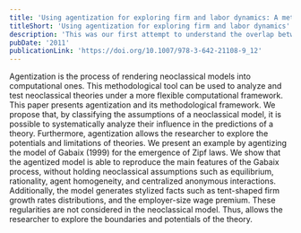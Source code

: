 ```yaml
---
title: 'Using agentization for exploring firm and labor dynamics: A methodological tool for theory exploration and validation'
titleShort: 'Using agentization for exploring firm and labor dynamics'
description: 'This was our first attempt to understand the overlap between neoclassical economic models and agent-computing ones. In this particular study, we demonstrate how to generalised a well-known neoclassical model of firm dynamics to gradually turn it into an agent-computing model that is capable of generating a broader set of statistical regularities without the need of assumptions such as equilibrium.'
pubDate: '2011'
publicationLink: 'https://doi.org/10.1007/978-3-642-21108-9_12'
---
```


Agentization is the process of rendering neoclassical models into computational ones. This methodological tool can be used to analyze and test neoclassical theories under a more flexible computational framework. This paper presents agentization and its methodological framework. We propose that, by classifying the assumptions of a neoclassical model, it is possible to systematically analyze their influence in the predictions of a theory. Furthermore, agentization allows the researcher to explore the potentials and limitations of theories. We present an example by agentizing the model of Gabaix (1999) for the emergence of Zipf laws. We show that the agentized model is able to reproduce the main features of the Gabaix process, without holding neoclassical assumptions such as equilibrium, rationality, agent homogeneity, and centralized anonymous interactions. Additionally, the model generates stylized facts such as tent-shaped firm growth rates distributions, and the employer-size wage premium. These regularities are not considered in the neoclassical model. Thus, allows the researcher to explore the boundaries and potentials of the theory.